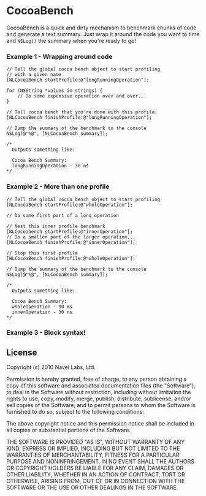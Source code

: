 CocoaBench
==========

CocoaBench is a quick and dirty mechanism to benchmark chunks of code
and generate a text summary. Just wrap it around the code you want to
time and `NSLog()` the summary when you're ready to go!

### Example 1 - Wrapping around code ###

    // Tell the global cocoa bench object to start profiling
    // with a given name
    [NLCocoaBench startProfile:@"longRunningOperation"];

    for (NSString *values in strings) {
        // Do some expensive operation over and over...
    }

    // Tell cocoa bench that you're done with this profile.
    [NLCocoaBench finishProfile:@"longRunningOperation"];

    // Dump the summary of the benchmark to the console
    NSLog(@"%@", [NLCocoaBench summary]);

    /*
      Outputs something like:

      Cocoa Bench Summary:
      longRunningOperation - 30 ns
    */


### Example 2 - More than one profile ###

    // Tell the global cocoa bench object to start profiling
    [NLCocoaBench startProfile:@"wholeOperation"];

    // Do some first part of a long operation

    // Nest this inner profile benchmark
    [NLCocoabench startProfile:@"innerOperation"];
    // Do a smaller part of the larger operation...
    [NLCocoaBench finishProfile:@"innerOperation"];

    // Stop this first profile
    [NLCocoaBench finishProfile:@"wholeOperation"];

    // Dump the summary of the benchmark to the console
    NSLog(@"%@", [NLCocoaBench summary]);

    /*
      Outputs something like:

      Cocoa Bench Summary:
      wholeOperation - 90 ms
      innerOperation - 30 ns
    */


### Example 3 - Block syntax! ###


License
-------

Copyright (c) 2010 Navel Labs, Ltd.

Permission is hereby granted, free of charge, to any person obtaining a
copy of this software and associated documentation files (the
"Software"), to deal in the Software without restriction, including
without limitation the rights to use, copy, modify, merge, publish,
distribute, sublicense, and/or sell copies of the Software, and to
permit persons to whom the Software is furnished to do so, subject to
the following conditions:

The above copyright notice and this permission notice shall be included
in all copies or substantial portions of the Software.

THE SOFTWARE IS PROVIDED "AS IS", WITHOUT WARRANTY OF ANY KIND, EXPRESS
OR IMPLIED, INCLUDING BUT NOT LIMITED TO THE WARRANTIES OF
MERCHANTABILITY, FITNESS FOR A PARTICULAR PURPOSE AND NONINFRINGEMENT.
IN NO EVENT SHALL THE AUTHORS OR COPYRIGHT HOLDERS BE LIABLE FOR ANY
CLAIM, DAMAGES OR OTHER LIABILITY, WHETHER IN AN ACTION OF CONTRACT,
TORT OR OTHERWISE, ARISING FROM, OUT OF OR IN CONNECTION WITH THE
SOFTWARE OR THE USE OR OTHER DEALINGS IN THE SOFTWARE.

